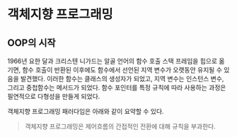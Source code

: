 # 객체지향 프로그래밍

## OOP의 시작

1966년 요한 달과 크리스텐 니가드는 알골 언어의 함수 호출 스택 프레임을 힙으로 옮기면, 함수 호출이 반환된 이후에도 함수에서 선언된 지역 변수가 오랫동안 유지될 수 있음을 발견했다. 이러한 함수는 클래스의 생성자가 되었고, 지역 변수는 인스턴스 변수, 그리고 중첩함수는 메서드가 되었다. 함수 포인터를 특정 규칙에 따라 사용하는 과정은 필연적으로 다형성을 만들게 되었다.

객체지향 프로그래밍 패러다임은 아래와 같이 요약할 수 있다.
> 객체지향 프로그래밍은 제어흐름의 간접적인 전환에 대해 규칙을 부과한다.

